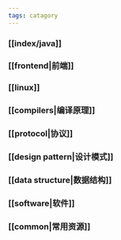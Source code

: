 ```yaml
---
tags: catagory
---
```

###  [[index/java]]
### [[frontend|前端]]
### [[linux]]
### [[compilers|编译原理]]
### [[protocol|协议]]
### [[design pattern|设计模式]]
### [[data structure|数据结构]]
### [[software|软件]]
### [[common|常用资源]]
